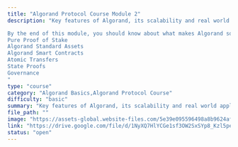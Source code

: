 ```yaml
---
title: "Algorand Protocol Course Module 2"
description: "Key features of Algorand, its scalability and real world applications. For Developers Interested in Alogrand technologies and Integrations to learn more general information

By the end of this module, you should know about what makes Algorand so scalable and the following features: 
Pure Proof of Stake
Algorand Standard Assets
Algorand Smart Contracts
Atomic Transfers
State Proofs
Governance
"
type: "course"
category: "Algorand Basics,Algorand Protocol Course"
difficulty: "basic"
summary: "Key features of Algorand, its scalability and real world applications."
file_path: ""
image: "https://assets-global.website-files.com/5e39e095596498a8b9624af1/5ffca6e3e0d8ad9231cc2af6_Portfolio-course---final.png"
link: "https://drive.google.com/file/d/1NyXQ7HlYCGe1sf3OW2SxSYp8_Kzl5peE/view?usp=sharing"
status: "open"
---
```

